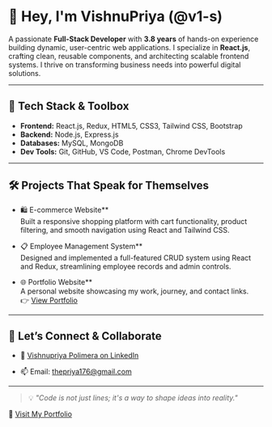 # 👋 Hey, I'm VishnuPriya (@v1-s)

A passionate **Full-Stack Developer** with **3.8 years** of hands-on experience building dynamic, user-centric web applications. I specialize in **React.js**, crafting clean, reusable components, and architecting scalable frontend systems. I thrive on transforming business needs into powerful digital solutions.

---

## 🚀 Tech Stack & Toolbox

- **Frontend:** React.js, Redux, HTML5, CSS3, Tailwind CSS, Bootstrap
- **Backend:** Node.js, Express.js
- **Databases:** MySQL, MongoDB
- **Dev Tools:** Git, GitHub, VS Code, Postman, Chrome DevTools

---

## 🛠️ Projects That Speak for Themselves

- 🛍 E-commerce Website**  
  Built a responsive shopping platform with cart functionality, product filtering, and smooth navigation using React and Tailwind CSS.

- 📋 Employee Management System**  
  Designed and implemented a full-featured CRUD system using React and Redux, streamlining employee records and admin controls.

- 🌐 Portfolio Website**  
  A personal website showcasing my work, journey, and contact links.  
  👉 [View Portfolio](https://your-deployed-portfolio-link.com)

---

## 🤝 Let’s Connect & Collaborate

- 💼 [Vishnupriya Polimera on LinkedIn](https://linkedin.com/in/vishnupriya-polimera)

- 📫 Email: thepriya176@gmail.com

---

> 💡 *"Code is not just lines; it's a way to shape ideas into reality."*

🔗 [Visit My Portfolio](https://your-deployed-portfolio-link.com)

